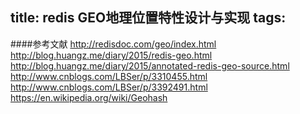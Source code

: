 title: redis GEO地理位置特性设计与实现
tags:
---


####参考文献
http://redisdoc.com/geo/index.html
http://blog.huangz.me/diary/2015/redis-geo.html
http://blog.huangz.me/diary/2015/annotated-redis-geo-source.html
http://www.cnblogs.com/LBSer/p/3310455.html
http://www.cnblogs.com/LBSer/p/3392491.html
https://en.wikipedia.org/wiki/Geohash